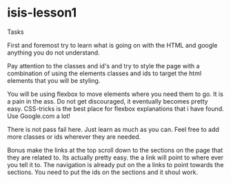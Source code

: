 # isis-lesson1

Tasks

First and foremost try to learn what is going on with the HTML and google anything you do not understand.

Pay attention to the classes and id's and try to style the page with a combination of using the elements classes and ids to target the html elements that you will be styling.

You will be using flexbox to move elements where you need them to go. It is a pain in the ass. Do not get discouraged, it eventually becomes pretty easy. CSS-tricks is the best place for flexbox explanations that i have found. Use Google.com a lot!

There is not pass fail here. Just learn as much as you can. Feel free to add more classes or ids wherever they are needed.

Bonus make the links at the top scroll down to the sections on the page that they are related to. Its actually pretty easy. the a link will point to where ever you tell it to. The navigation is already put on the a links to point towards the sections. You need to put the ids on the sections and it shoul work.
